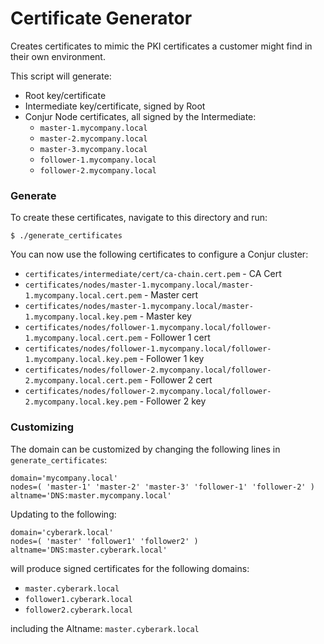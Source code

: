 # Certificate Generator

Creates certificates to mimic the PKI certificates a customer might find in their own environment.

This script will generate:
- Root key/certificate
- Intermediate key/certificate, signed by Root
- Conjur Node certificates, all signed by the Intermediate:
    - `master-1.mycompany.local`
    - `master-2.mycompany.local`
    - `master-3.mycompany.local`
    - `follower-1.mycompany.local`
    - `follower-2.mycompany.local`

### Generate
To create these certificates, navigate to this directory and run:
```
$ ./generate_certificates
```

You can now use the following certificates to configure a Conjur cluster:
- `certificates/intermediate/cert/ca-chain.cert.pem` - CA Cert
- `certificates/nodes/master-1.mycompany.local/master-1.mycompany.local.cert.pem` - Master cert
- `certificates/nodes/master-1.mycompany.local/master-1.mycompany.local.key.pem` - Master key
- `certificates/nodes/follower-1.mycompany.local/follower-1.mycompany.local.cert.pem` - Follower 1 cert
- `certificates/nodes/follower-1.mycompany.local/follower-1.mycompany.local.key.pem` - Follower 1 key
- `certificates/nodes/follower-2.mycompany.local/follower-2.mycompany.local.cert.pem` - Follower 2 cert
- `certificates/nodes/follower-2.mycompany.local/follower-2.mycompany.local.key.pem` - Follower 2 key

### Customizing
The domain can be customized by changing the following lines in `generate_certificates`:
```
domain='mycompany.local'
nodes=( 'master-1' 'master-2' 'master-3' 'follower-1' 'follower-2' )
altname='DNS:master.mycompany.local'
```

Updating to the following:
```
domain='cyberark.local'
nodes=( 'master' 'follower1' 'follower2' )
altname='DNS:master.cyberark.local'
```
will produce signed certificates for the following domains:
- `master.cyberark.local`
- `follower1.cyberark.local`
- `follower2.cyberark.local`

including the Altname: `master.cyberark.local`
